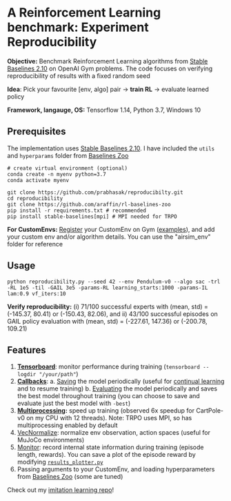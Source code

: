 A Reinforcement Learning benchmark: Experiment Reproducibility
==========================
**Objective:** Benchmark Reinforcement Learning algorithms from [Stable Baselines 2.10](https://stable-baselines.readthedocs.io/en/master/) on OpenAI Gym problems. The code focuses on verifying reproducibility of results with a fixed random seed

**Idea**: Pick your favourite [env, algo] pair -> **train RL** -> evaluate learned policy

**Framework, langauge, OS:** Tensorflow 1.14, Python 3.7, Windows 10


Prerequisites
-------------
The implementation uses [Stable Baselines 2.10](https://stable-baselines.readthedocs.io/en/master/guide/install.html). I have included the ``utils`` and ``hyperparams`` folder from [Baselines Zoo](https://github.com/araffin/rl-baselines-zoo)

```
# create virtual environment (optional)
conda create -n myenv python=3.7
conda activate myenv

git clone https://github.com/prabhasak/reproducibilty.git
cd reproducibility
git clone https://github.com/araffin/rl-baselines-zoo
pip install -r requirements.txt # recommended
pip install stable-baselines[mpi] # MPI needed for TRPO
```

**For CustomEnvs:** [Register](https://medium.com/@apoddar573/making-your-own-custom-environment-in-gym-c3b65ff8cdaa) your CustomEnv on Gym ([examples](https://github.com/openai/gym/blob/master/gym/envs/__init__.py)), and add your custom env and/or algorithm details. You can use the "airsim_env" folder for reference


Usage
-------------
``python reproducibility.py --seed 42 --env Pendulum-v0 --algo sac -trl -RL 1e5 -til -GAIL 3e5 -params-RL learning_starts:1000 -params-IL lam:0.9 vf_iters:10``

**Verify reproducibility:** (i) 71/100 successful experts with (mean, std) = (-145.37, 80.41) or (-150.43, 82.06), and 
ii) 43/100 successful episodes on GAIL policy evaluation with (mean, std) = (-227.61, 147.36) or (-200.78, 109.21)

Features
-------------
1. **[Tensorboard](https://stable-baselines.readthedocs.io/en/master/guide/tensorboard.html)**: monitor performance during training (``tensorboard --logdir "/your/path"``)
2. **[Callbacks](https://stable-baselines.readthedocs.io/en/master/guide/callbacks.html)**:
  a. [Saving](https://stable-baselines.readthedocs.io/en/master/guide/callbacks.html#checkpointcallback) the model periodically (useful for [continual learning](https://stable-baselines.readthedocs.io/en/master/guide/examples.html#continual-learning) and to resume training)
  b. [Evaluating](https://stable-baselines.readthedocs.io/en/master/guide/callbacks.html#evalcallback) the model periodically and saves the best model throughout training (you can choose to save and evaluate just the best model with ``-best``)
3. **[Multiprocessing](https://stable-baselines.readthedocs.io/en/master/guide/vec_envs.html#subprocvecenv):** speed up training (observed 6x speedup for CartPole-v0 on my CPU with 12 threads). Note: TRPO uses MPI, so has multiprocessing enabled by default
4. [VecNormalize](https://stable-baselines.readthedocs.io/en/master/guide/vec_envs.html#vecnormalize): normalize env observation, action spaces (useful for MuJoCo environments)
5. [Monitor](https://stable-baselines.readthedocs.io/en/master/common/monitor.html): record internal state information during training (episode length, rewards). You can save a plot of the episode reward by modifying [``results_plotter.py``](https://github.com/hill-a/stable-baselines/blob/master/stable_baselines/results_plotter.py#L95)
6. Passing arguments to your CustomEnv, and loading hyperparameters from [Baselines Zoo](https://github.com/araffin/rl-baselines-zoo) (some are tuned)

Check out my [imitation learning repo](https://github.com/prabhasak/masters-thesis/blob/master/imitation_learning_basic.py)!
